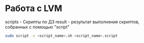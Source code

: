 # Работа с LVM


scripts - Скрипты по ДЗ
result - результат выполнения скриптов, собранных с помощью "script"
```bash
sudo script -c <script_name>.sh <script_name>.script
```